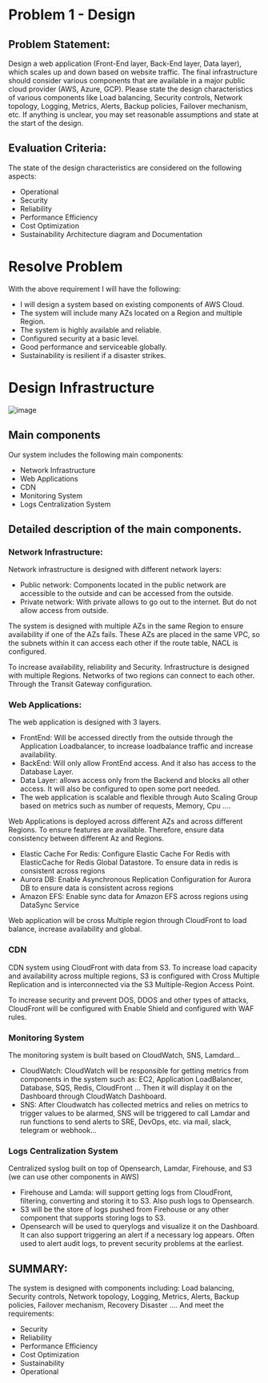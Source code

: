 

# Problem 1 - Design
## Problem Statement:
Design a web application (Front-End layer, Back-End layer, Data layer), which scales up and down based on website traffic. The final infrastructure should consider various components that are available in a major public cloud provider (AWS, Azure, GCP).
Please state the design characteristics of various components like Load balancing, Security controls, Network topology, Logging, Metrics, Alerts, Backup policies, Failover mechanism, etc.
If anything is unclear, you may set reasonable assumptions and state at the start of the design.


## Evaluation Criteria:
The state of the design characteristics are considered on the following aspects:
- Operational
- Security
- Reliability
- Performance Efficiency
- Cost Optimization
- Sustainability
Architecture diagram and Documentation

# Resolve Problem

With the above requirement I will have the following:
- I will design a system based on existing components of AWS Cloud.
- The system will include many AZs located on a Region and multiple Region.
- The system is highly available and reliable.
- Configured security at a basic level.
- Good performance and serviceable globally.
- Sustainability is resilient if a disaster strikes.


# Design Infrastructure
![image](https://github.com/ThanhLam2396/Problem01/assets/39935839/0645d1df-b3be-49c6-9e7e-bc0ed276b941)



## Main components
Our system includes the following main components:
- Network Infrastructure
- Web Applications
- CDN
- Monitoring System
- Logs Centralization System

## Detailed description of the main components.
### Network Infrastructure:
Network infrastructure is designed with different network layers:
- Public network: Components located in the public network are accessible to the outside and can be accessed from the outside.
- Private network: With private allows to go out to the internet. But do not allow access from outside. 

The system is designed with multiple AZs in the same Region to ensure availability if one of the AZs fails. These AZs are placed in the same VPC, so the subnets within it can access each other if the route table, NACL is configured.

To increase availability, reliability and Security. Infrastructure is designed with multiple Regions. Networks of two regions can connect to each other. Through the Transit Gateway configuration.


### Web Applications:
The web application is designed with 3 layers.
- FrontEnd: Will be accessed directly from the outside through the Application Loadbalancer, to increase loadbalance traffic and increase availability.
- BackEnd:  Will only allow FrontEnd access. And it also has access to the Database Layer.
- Data Layer: allows access only from the Backend and blocks all other access. It will also be configured to open some port needed.
- The web application is scalable and flexible through Auto Scaling Group based on metrics such as number of requests, Memory, Cpu ....

Web Applications is deployed across different AZs and across different Regions. To ensure features are available. Therefore, ensure data consistency between different Az and Regions.
- Elastic Cache For Redis: Configure Elastic Cache For Redis with ElasticCache for Redis Global Datastore. To ensure data in redis is consistent across regions
- Aurora DB: Enable Asynchronous Replication Configuration for Aurora DB to ensure data is consistent across regions
- Amazon EFS: Enable sync data for Amazon EFS across regions using DataSync Service

Web application will be cross Multiple region through CloudFront to load balance, increase availability and global.



### CDN
CDN system using CloudFront with data from S3. To increase load capacity and availability across multiple regions, S3 is configured with Cross Multiple Replication and is interconnected via the S3 Multiple-Region Access Point.

To increase security and prevent DOS, DDOS and other types of attacks, CloudFront will be configured with Enable Shield and configured with WAF rules.

### Monitoring System
The monitoring system is built based on CloudWatch, SNS, Lamdard...
- CloudWatch: CloudWatch will be responsible for getting metrics from components in the system such as: EC2, Application LoadBalancer, Database, SQS, Redis, CloudFront ... Then it will display it on the Dashboard through CloudWatch Dashboard.
- SNS: After Cloudwatch has collected metrics and relies on metrics to trigger values ​​to be alarmed, SNS will be triggered to call Lamdar and run functions to send alerts to SRE, DevOps, etc. via mail, slack, telegram or webhook...

### Logs Centralization System

Centralized syslog built on top of Opensearch, Lamdar, Firehouse, and S3 (we can use other components in AWS)
- Firehouse and Lamda: will support getting logs from CloudFront, filtering, converting and storing it to S3. Also push logs to Opensearch.
- S3 will be the store of logs pushed from Firehouse or any other component that supports storing logs to S3.
- Opensearch will be used to querylogs and visualize it on the Dashboard. It can also support triggering an alert if a necessary log appears. Often used to alert audit logs, to prevent security problems at the earliest.

## SUMMARY:
The system is designed with components including: Load balancing, Security controls, Network topology, Logging, Metrics, Alerts, Backup policies, Failover mechanism, Recovery Disaster ....
And meet the requirements:
- Security
- Reliability
- Performance Efficiency
- Cost Optimization
- Sustainability
- Operational

